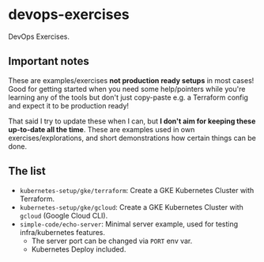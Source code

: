 # devops-exercises

DevOps Exercises.

## Important notes

These are examples/exercises **not production ready setups** in most cases! Good for getting started when you need some help/pointers while you're learning any of the tools but don't just copy-paste e.g. a Terraform config and expect it to be production ready!

That said I try to update these when I can, but **I don't aim for keeping these up-to-date all the time**. These are examples used in own exercises/explorations, and short demonstrations how certain things can be done.

## The list

- `kubernetes-setup/gke/terraform`: Create a GKE Kubernetes Cluster with Terraform.
- `kubernetes-setup/gke/gcloud`: Create a GKE Kubernetes Cluster with `gcloud` (Google Cloud CLI).
- `simple-code/echo-server`: Minimal server example, used for testing infra/kubernetes features.
    - The server port can be changed via `PORT` env var.
    - Kubernetes Deploy included.
